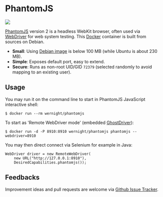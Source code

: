 # PhantomJS

[![](https://badge.imagelayers.io/wernight/phantomjs:latest.svg)](https://imagelayers.io/?images=wernight/phantomjs:latest 'Get your own badge on imagelayers.io')

[PhantomJS][phantomjs] version 2 is a headless WebKit browser, often used via [WebDriver][webdriver] for web system testing. This [Docker][docker] container is built from sources on Debian.

 * **Small**: Using [Debian image][debian] is below 100 MB (while Ubuntu is about 230 MB).
 * **Simple**: Exposes default port, easy to extend.
 * **Secure**: Runs as non-root UID/GID `72379` (selected randomly to avoid mapping to an existing user).


## Usage

You may run it on the command line to start in PhantomJS JavaScript interactive shell:

    $ docker run --rm wernight/phantomjs

To start as 'Remote WebDriver mode' (embedded [GhostDriver](https://github.com/detro/ghostdriver)):

    $ docker run -d -P 8910:8910 wernight/phantomjs phantomjs --webdriver=8910

You may then direct connect via Selenium for example in Java:

    WebDriver driver = new RemoteWebDriver(
        new URL("http://127.0.0.1:8910"),
        DesiredCapabilities.phantomjs());


## Feedbacks

Improvement ideas and pull requests are welcome via
[Github Issue Tracker](https://github.com/wernight/docker-phantomjs/issues).

[phantomjs]:        http://phantomjs.org/
[docker]:           https://www.docker.io/
[debian]:           https://registry.hub.docker.com/_/debian/
[webdriver]:        http://www.seleniumhq.org/projects/webdriver/

